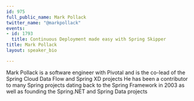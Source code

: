```yaml
---
id: 975
full_public_name: Mark Pollack
twitter_name: "@markpollack"
events:
- id: 1793
  title: Continuous Deployment made easy with Spring Skipper
title: Mark Pollack
layout: speaker_bio

---
```

Mark Pollack is a software engineer with Pivotal and is the co-lead of the Spring Cloud Data Flow and Spring XD projects He has been a contributor to many Spring projects dating back to the Spring Framework in 2003 as well as founding the Spring.NET and Spring Data projects